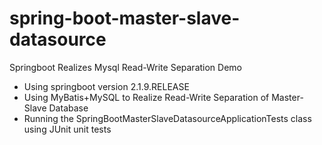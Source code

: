 # spring-boot-master-slave-datasource
Springboot Realizes Mysql Read-Write Separation Demo

  * Using springboot version 2.1.9.RELEASE
  * Using MyBatis+MySQL to Realize Read-Write Separation of Master-Slave Database
  * Running the SpringBootMasterSlaveDatasourceApplicationTests class using JUnit unit tests
